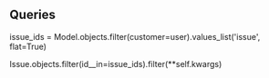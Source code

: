 ## Queries

issue_ids = Model.objects.filter(customer=user).values_list('issue', flat=True)

Issue.objects.filter(id__in=issue_ids).filter(**self.kwargs)


